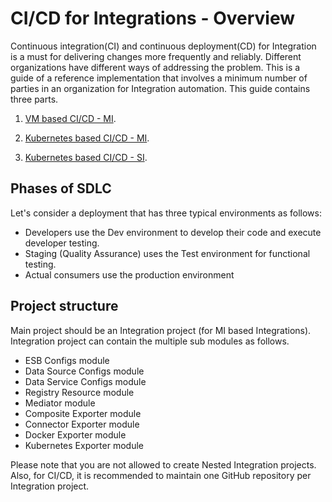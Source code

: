 # CI/CD for Integrations - Overview

Continuous integration(CI) and continuous deployment(CD) for Integration is a must for delivering changes more frequently and reliably.
Different organizations have different ways of addressing the problem.
This is a guide of a reference implementation that involves a minimum number of parties in an organization for Integration automation.
This guide contains three parts.

1. [VM based CI/CD - MI]({{base_path}}/install-and-setup/setup/deployment/mi-cicd-vm).

2. [Kubernetes based CI/CD - MI]({{base_path}}/install-and-setup/setup/deployment/mi-cicd-k8s).

3. [Kubernetes based CI/CD - SI]({{base_path}}/install-and-setup/setup/si-setup/si-cicd-k8s).

## Phases of SDLC

Let's consider a deployment that has three typical environments as follows:

*   Developers use the Dev environment to develop their code and execute developer testing.
*   Staging (Quality Assurance) uses the Test environment for functional testing.
*   Actual consumers use the production environment

## Project structure

Main project should be an Integration project (for MI based Integrations). Integration project can contain the multiple sub modules as follows.

*   ESB Configs module
*   Data Source Configs module
*   Data Service Configs module
*   Registry Resource module
*   Mediator module
*   Composite Exporter module
*   Connector Exporter module
*   Docker Exporter module
*   Kubernetes Exporter module

Please note that you are not allowed to create Nested Integration projects. Also, for CI/CD, it is recommended to maintain one GitHub repository per Integration project.